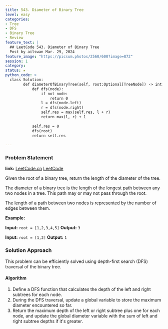 ```yaml
---
title: 543. Diameter of Binary Tree
level: easy
categories:
- Tree
- DFS
- Binary Tree
- Review
feature_text: |
  ## LeetCode 543. Diameter of Binary Tree
  Post by ailswan Mar. 29, 2024
feature_image: "https://picsum.photos/2560/600?image=872"
session: 1
category:
status: ★
python_code: >
  class Solution:
        def diameterOfBinaryTree(self, root:Optional[TreeNode]) -> int:
            def dfs(node):
                if not node:
                    return 0
                l = dfs(node.left)
                r = dfs(node.right)
                self.res = max(self.res, l + r)
                return max(l, r) + 1
            
            self.res = 0
            dfs(root)
            return self.res
        
---
```


### Problem Statement
**link:**
[LeetCode.cn](https://leetcode.cn/problems/diameter-of-binary-tree/)
[LeetCode](https://leetcode.com/diameter-of-binary-tree/)

Given the root of a binary tree, return the length of the diameter of the tree.

The diameter of a binary tree is the length of the longest path between any two nodes in a tree. This path may or may not pass through the root.

The length of a path between two nodes is represented by the number of edges between them.

**Example:**

**Input:** `root = [1,2,3,4,5]`
**Output:** `3`
 
**Input:** `root = [1,2]`
**Output:** `1`

 
### Solution Approach
This problem can be efficiently solved using depth-first search (DFS) traversal of the binary tree.

#### Algorithm
1. Define a DFS function that calculates the depth of the left and right subtrees for each node.
2. During the DFS traversal, update a global variable to store the maximum diameter encountered so far.
3. Return the maximum depth of the left or right subtree plus one for each node, and update the global diameter variable with the sum of left and right subtree depths if it's greater.